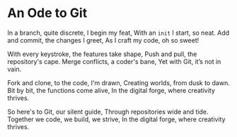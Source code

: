 
# An Ode to Git

In a branch, quite discrete, I begin my feat,
With an `init` I start, so neat.
Add and commit, the changes I greet,
As I craft my code, oh so sweet!

With every keystroke, the features take shape,
Push and pull, the repository's cape.
Merge conflicts, a coder's bane,
Yet with Git, it’s not in vain.

Fork and clone, to the code, I'm drawn,
Creating worlds, from dusk to dawn.
Bit by bit, the functions come alive,
In the digital forge, where creativity thrives.

So here's to Git, our silent guide,
Through repositories wide and tide.
Together we code, we build, we strive,
In the digital forge, where creativity thrives.
